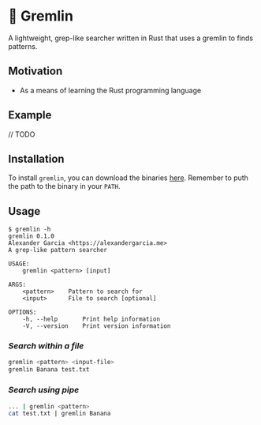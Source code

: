 # 👹 Gremlin

A lightweight, grep-like searcher written in Rust that uses a gremlin to finds patterns.

## Motivation

- As a means of learning the Rust programming language

## Example

// TODO

## Installation

To install `gremlin`, you can download the binaries [here](https://github.com/asg5704/gremlin/releases). Remember to puth the path to the binary in your `PATH`.

## Usage

```
$ gremlin -h
gremlin 0.1.0
Alexander Garcia <https://alexandergarcia.me>
A grep-like pattern searcher

USAGE:
    gremlin <pattern> [input]

ARGS:
    <pattern>    Pattern to search for
    <input>      File to search [optional]

OPTIONS:
    -h, --help       Print help information
    -V, --version    Print version information
```

### _Search within a file_

```bash
gremlin <pattern> <input-file>
gremlin Banana test.txt
```

### _Search using pipe_

```bash
... | gremlin <pattern>
cat test.txt | gremlin Banana
```
